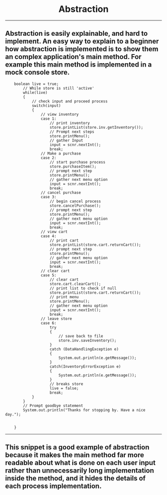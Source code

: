 <h1 align="center">Abstraction</h1>

---
Abstraction is easily explainable, and hard to implement. An easy way to explain to a beginner how abstraction is implemented is to show them an complex application's main method. For example this main method is implemented in a mock console store.
---

```
    boolean live = true;
		// While store is still 'active'
		while(live)
		{
			// check input and proceed process
			switch(input)
			{
				// view inventory
				case 1: 
					// print inventory
					store.printList(store.inv.getInventory());
					// Prompt next steps
					store.printMenu();
					// gather Input
					input = scnr.nextInt();
					break;
				// Make a purchase
				case 2:
					// start purchase process
					store.purchaseItem();
					// prompt next step
					store.printMenu();
					// gather next menu option
					input = scnr.nextInt();
					break;
				// cancel purchase
				case 3: 
					// begin cancel process
					store.cancelPurchase();
					// prompt next step
					store.printMenu();
					// gather next menu option
					input = scnr.nextInt();
					break;
			    // view cart
				case 4:
					// print cart
					store.printList(store.cart.returnCart());
					// prompt next step
					store.printMenu();
					// gather next menu option
					input = scnr.nextInt();
					break;
				// clear cart
				case 5:
					// clear cart
					store.cart.clearCart();
					// print list to check if null
					store.printList(store.cart.returnCart());
					// print menu
					store.printMenu();
					// gather next menu option
					input = scnr.nextInt();
					break;
				// leave store
				case 6:
					try 
					{
						// save back to file
						store.inv.saveInventory();
					} 
					catch (DataHandlingException e)
					{
						System.out.println(e.getMessage());
					}
					catch(InventoryErrorException e)
					{
						System.out.println(e.getMessage());
					}
					// breaks store
					live = false;
					break;
			}
		}
		// Prompt goodbye statement
		System.out.println("Thanks for stopping by. Have a nice day.");
		
		
	}

```


---
This snippet is a good example of abstraction because it makes the main method far more readable about what is done on each user input rather than unnecessarily long implementation inside the method, and it hides the details of each process implementation.
---
